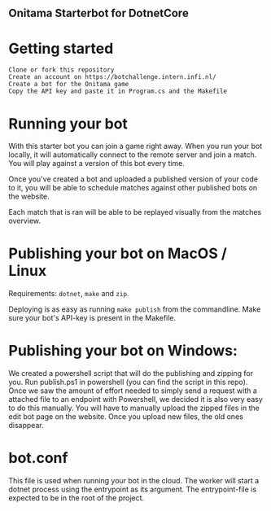 ## Onitama Starterbot for DotnetCore

# Getting started
    Clone or fork this repository
    Create an account on https://botchallenge.intern.infi.nl/
    Create a bot for the Onitama game
    Copy the API key and paste it in Program.cs and the Makefile

# Running your bot

With this starter bot you can join a game right away. When you run your bot locally, it will automatically connect to the remote server and join a match. You will play against a version of this bot every time.

Once you've created a bot and uploaded a published version of your code to it, you will be able to schedule matches against other published bots on the website. 

Each match that is ran will be able to be replayed visually from the matches overview.

# Publishing your bot on MacOS / Linux

Requirements: `dotnet`, `make` and `zip`. 

Deploying is as easy as running `make publish` from the commandline. Make sure your bot's API-key is present in the Makefile.

# Publishing your bot on Windows:

We created a powershell script that will do the publishing and zipping for you. 
    Run publish.ps1 in powershell (you can find the script in this repo).
Once we saw the amount of effort needed to simply send a request with a attached file to an endpoint with Powershell, we decided it is also very easy to do this manually. 
You will have to manually upload the zipped files in the edit bot page on the website. Once you upload new files, the old ones disappear.

# bot.conf

This file is used when running your bot in the cloud. The worker will start a dotnet process using the entrypoint as its argument. The entrypoint-file is expected to be in the root of the project.
